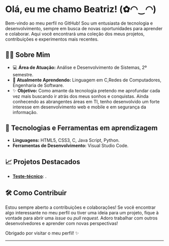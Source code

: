 # Olá, eu me chamo Beatriz! (✿◠‿◠)

Bem-vindo ao meu perfil no GitHub! Sou um entusiasta de tecnologia e desenvolvimento, sempre em busca de novas oportunidades para aprender e colaborar. Aqui você encontrará uma coleção dos meus projetos, contribuições e experimentos mais recentes.

## 🚀🌸 Sobre Mim

- 💻 **Área de Atuação:** Análise e Desenvolvimento de Sistemas, 2º semestre.
- 🌱 **Atualmente Aprendendo:** Linguagem em C,Redes de Computadores, Engenharia de Software.
- ✨ **Objetivo:** Como amante da tecnologia pretendo me aprofundar cada vez mais buscando ir atrás dos meus sonhos e conquistas. Ainda conhecendo as abrangentes áreas em TI, tenho desenvolvido um forte interesse em desenvolvimento web e mobile e em segurança da informação.

## 🔧 Tecnologias e Ferramentas em aprendizagem

- **Linguagens:** HTML5, CSS3, C, Java Script, Python.
- **Ferramentas de Desenvolvimento:** Visual Studio Code.

## 📈 Projetos Destacados

- **[Teste-técnico](link-para-o-repositorio)**: .


## 🛠️ Como Contribuir

Estou sempre aberto a contribuições e colaborações! Se você encontrar algo interessante no meu perfil ou tiver uma ideia para um projeto, fique à vontade para abrir uma *issue* ou *pull request*. Adoro trabalhar com outros desenvolvedores e aprender com novas perspectivas!

Obrigado por visitar o meu perfil! ✨

---

